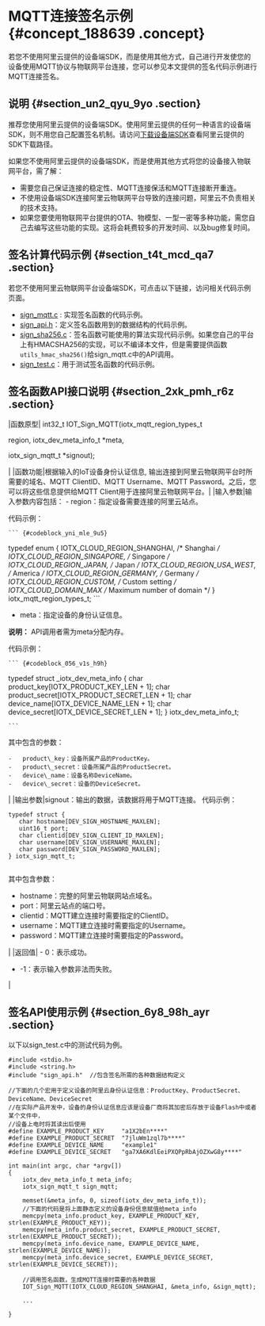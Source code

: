 # MQTT连接签名示例 {#concept_188639 .concept}

若您不使用阿里云提供的设备端SDK，而是使用其他方式，自己进行开发使您的设备使用MQTT协议与物联网平台连接，您可以参见本文提供的签名代码示例进行MQTT连接签名。

## 说明 {#section_un2_qyu_9yo .section}

推荐您使用阿里云提供的设备端SDK。使用阿里云提供的任何一种语言的设备端SDK，则不用您自己配置签名机制。请访问[下载设备端SDK](cn.zh-CN/设备端开发指南/下载设备端SDK.md#)查看阿里云提供的SDK下载路径。

如果您不使用阿里云提供的设备端SDK，而是使用其他方式将您的设备接入物联网平台，需了解：

-   需要您自己保证连接的稳定性、MQTT连接保活和MQTT连接断开重连。
-   不使用设备端SDK连接阿里云物联网平台导致的连接问题，阿里云不负责相关的技术支持。
-   如果您要使用物联网平台提供的OTA、物模型、一型一密等多种功能，需您自己去编写这些功能的实现。这将会耗费较多的开发时间、以及bug修复时间。

## 签名计算代码示例 {#section_t4t_mcd_qa7 .section}

若您不使用阿里云物联网平台设备端SDK，可点击以下链接，访问相关代码示例页面。

-   [sign\_mqtt.c](https://code.aliyun.com/edward.yangx/public-docs/raw/master/docs/sign_mqtt.c) : 实现签名函数的代码示例。
-   [sign\_api.h](https://code.aliyun.com/edward.yangx/public-docs/raw/master/docs/sign_api.h)：定义签名函数用到的数据结构的代码示例。
-   [sign\_sha256.c](https://code.aliyun.com/edward.yangx/public-docs/raw/master/docs/sign_sha256.c)：签名函数可能使用的算法实现代码示例。如果您自己的平台上有HMACSHA256的实现，可以不编译本文件，但是需要提供函数`utils_hmac_sha256()`给sign\_mqtt.c中的API调用。
-   [sign\_test.c](https://code.aliyun.com/edward.yangx/public-docs/raw/master/docs/sign_test.c)：用于测试签名函数的代码示例。

## 签名函数API接口说明 {#section_2xk_pmh_r6z .section}

|函数原型| int32\_t IOT\_Sign\_MQTT\(iotx\_mqtt\_region\_types\_t

 region, iotx\_dev\_meta\_info\_t \*meta,

 iotx\_sign\_mqtt\_t \*signout\);

 |
|函数功能|根据输入的IoT设备身份认证信息, 输出连接到阿里云物联网平台时所需要的域名、MQTT ClientID、MQTT Username、MQTT Password。之后，您可以将这些信息提供给MQTT Client用于连接阿里云物联网平台。|
|输入参数|输入参数内容包括： -   region：指定设备需要连接的阿里云站点。

代码示例：

    ``` {#codeblock_yni_mle_9u5}
typedef enum {
    IOTX_CLOUD_REGION_SHANGHAI,   /* Shanghai */
    IOTX_CLOUD_REGION_SINGAPORE,  /* Singapore */
    IOTX_CLOUD_REGION_JAPAN,      /* Japan */
    IOTX_CLOUD_REGION_USA_WEST,   /* America */
    IOTX_CLOUD_REGION_GERMANY,    /* Germany */
    IOTX_CLOUD_REGION_CUSTOM,     /* Custom setting */
    IOTX_CLOUD_DOMAIN_MAX         /* Maximum number of domain */
} iotx_mqtt_region_types_t;
    ```

-   meta：指定设备的身份认证信息。

**说明：** API调用者需为meta分配内存。

代码示例：

    ``` {#codeblock_056_v1s_h9h}
typedef struct _iotx_dev_meta_info {
    char product_key[IOTX_PRODUCT_KEY_LEN + 1];
    char product_secret[IOTX_PRODUCT_SECRET_LEN + 1];
    char device_name[IOTX_DEVICE_NAME_LEN + 1];
    char device_secret[IOTX_DEVICE_SECRET_LEN + 1];
} iotx_dev_meta_info_t;
								
    ```

其中包含的参数：

    -   product\_key：设备所属产品的ProductKey。
    -   product\_secret：设备所属产品的ProductSecret。
    -   device\_name：设备名称DeviceName。
    -   device\_secret：设备的DeviceSecret。

 |
|输出参数|signout：输出的数据，该数据将用于MQTT连接。 代码示例：

 ``` {#codeblock_1si_8r9_qld}
typedef struct {
    char hostname[DEV_SIGN_HOSTNAME_MAXLEN];
    uint16_t port;
    char clientid[DEV_SIGN_CLIENT_ID_MAXLEN];
    char username[DEV_SIGN_USERNAME_MAXLEN];
    char password[DEV_SIGN_PASSWORD_MAXLEN];
} iotx_sign_mqtt_t;
								
```

 其中包含参数：

 -   hostname：完整的阿里云物联网站点域名。
-   port：阿里云站点的端口号。
-   clientid：MQTT建立连接时需要指定的ClientID。
-   username：MQTT建立连接时需要指定的Username。
-   password：MQTT建立连接时需要指定的Password。

 |
|返回值| -   0：表示成功。
-   -1：表示输入参数非法而失败。

 |

## 签名API使用示例 {#section_6y8_98h_ayr .section}

以下以sign\_test.c中的测试代码为例。

``` {#codeblock_ngf_2ng_las}
#include <stdio.h>
#include <string.h>
#include "sign_api.h"  //包含签名所需的各种数据结构定义

//下面的几个宏用于定义设备的阿里云身份认证信息：ProductKey、ProductSecret、DeviceName、DeviceSecret
//在实际产品开发中，设备的身份认证信息应该是设备厂商将其加密后存放于设备Flash中或者某个文件中，
//设备上电时将其读出后使用
#define EXAMPLE_PRODUCT_KEY     "a1X2bEn****"
#define EXAMPLE_PRODUCT_SECRET  "7jluWm1zql7b****"
#define EXAMPLE_DEVICE_NAME     "example1"
#define EXAMPLE_DEVICE_SECRET   "ga7XA6KdlEeiPXQPpRbAjOZXwG8y****"

int main(int argc, char *argv[])
{
    iotx_dev_meta_info_t meta_info;
    iotx_sign_mqtt_t sign_mqtt;

    memset(&meta_info, 0, sizeof(iotx_dev_meta_info_t));
    //下面的代码是将上面静态定义的设备身份信息赋值给meta_info
    memcpy(meta_info.product_key, EXAMPLE_PRODUCT_KEY, strlen(EXAMPLE_PRODUCT_KEY));
    memcpy(meta_info.product_secret, EXAMPLE_PRODUCT_SECRET, strlen(EXAMPLE_PRODUCT_SECRET));
    memcpy(meta_info.device_name, EXAMPLE_DEVICE_NAME, strlen(EXAMPLE_DEVICE_NAME));
    memcpy(meta_info.device_secret, EXAMPLE_DEVICE_SECRET, strlen(EXAMPLE_DEVICE_SECRET));

    //调用签名函数，生成MQTT连接时需要的各种数据
    IOT_Sign_MQTT(IOTX_CLOUD_REGION_SHANGHAI, &meta_info, &sign_mqtt);
    
    ...
    
}
			
```

